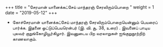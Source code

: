 ﻿+++
title = "சேரமான் யானைக்கட்சேய் மாந்தரஞ் சேரலிரும்பொறை  "
weight = 1
date = "2019-05-12"
+++


-  கோச்சேரமான் யானைக்கட்சேய் மாந்தரஞ் சேரலிரும்பொறையென்னும் பெயரைப் பார்க்க. இதனை ஒட்டுப்பெயரென்பர் (இ. வி. சூ. 38, உரை) . இவனைப் பாடிய புலவர் குறுங்கோழியூர்கிழார். இவனுடைய பிற வரலாறுகள் ஐங்குறுநூற்றிற் காணலாகும். 
  
